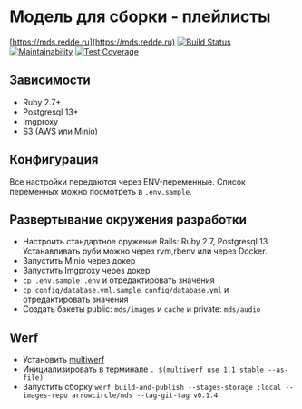 # Модель для сборки - плейлисты

[https://mds.redde.ru](https://mds.redde.ru)
[![Build Status](https://travis-ci.org/arrowcircle/mds.svg?branch=master)](https://travis-ci.org/arrowcircle/mds)
[![Maintainability](https://api.codeclimate.com/v1/badges/45a9142908273b150803/maintainability)](https://codeclimate.com/github/arrowcircle/mds/maintainability)
[![Test Coverage](https://api.codeclimate.com/v1/badges/45a9142908273b150803/test_coverage)](https://codeclimate.com/github/arrowcircle/mds/test_coverage)

## Зависимости

* Ruby 2.7+
* Postgresql 13+
* Imgproxy
* S3 (AWS или Minio)

## Конфигурация

Все настройки передаются через ENV-переменные. Список переменных можно посмотреть в `.env.sample`.

## Развертывание окружения разработки

* Настроить стандартное оружение Rails: Ruby 2.7, Postgresql 13. Устанавливать руби можно через rvm,rbenv или через Docker.
* Запустить Minio через докер
* Запустить Imgproxy через докер
* `cp .env.sample .env` и отредактировать значения
* `cp config/database.yml.sample config/database.yml` и отредактировать значения
* Создать бакеты public: `mds/images` и `cache` и private: `mds/audio`

## Werf

* Установить [multiwerf](https://github.com/flant/multiwerf)
* Инициализировать в терминале `. $(multiwerf use 1.1 stable --as-file)`
* Запустить сборку `werf build-and-publish --stages-storage :local --images-repo arrowcircle/mds --tag-git-tag v0.1.4`
